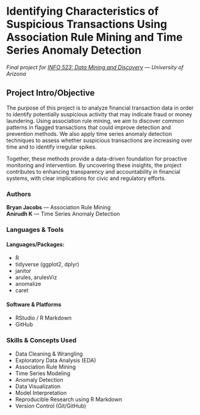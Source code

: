 # Identifying Characteristics of Suspicious Transactions Using Association Rule Mining and Time Series Anomaly Detection
*Final project for [INFO 523: Data Mining and Discovery](https://infosci.arizona.edu/course/info-523-data-mining-and-discovery) — University of Arizona*

## Project Intro/Objective
The purpose of this project is to analyze financial transaction data in order to identify potentially suspicious activity that may indicate fraud or money laundering. Using association rule mining, we aim to discover common patterns in flagged transactions that could improve detection and prevention methods. We also apply time series anomaly detection techniques to assess whether suspicious transactions are increasing over time and to identify irregular spikes. 

Together, these methods provide a data-driven foundation for proactive monitoring and intervention. By uncovering these insights, the project contributes to enhancing transparency and accountability in financial systems, with clear implications for civic and regulatory efforts.

### Authors
**Bryan Jacobs** — Association Rule Mining  
**Anirudh K** — Time Series Anomaly Detection

### Languages & Tools
#### Languages/Packages:
* R
 * tidyverse (ggplot2, dplyr)
 * janitor
 * arules, arulesViz
 * anomalize
 * caret
#### Software & Platforms
* RStudio / R Markdown
* GitHub

### Skills & Concepts Used
* Data Cleaning & Wrangling
* Exploratory Data Analysis (EDA)
* Association Rule Mining
* Time Series Modeling
* Anomaly Detection
* Data Visualization
* Model Interpretation
* Reproducible Research using R Markdown
* Version Control (Git/GitHub)
